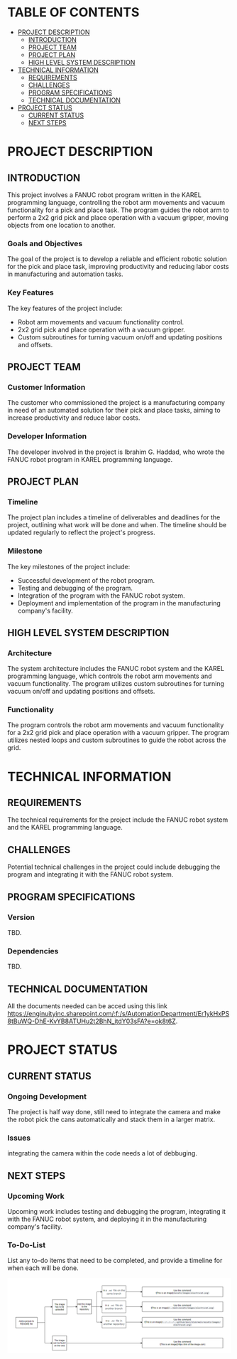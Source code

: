 # TABLE OF CONTENTS
* [PROJECT DESCRIPTION](#project-description)
    * [INTRODUCTION](#introduction)
    * [PROJECT TEAM](#project-team)
    * [PROJECT PLAN](#project-plan)
    * [HIGH LEVEL SYSTEM DESCRIPTION](#high-level-system-description)
* [TECHNICAL INFORMATION](#technical-information)
  * [REQUIREMENTS](#requirements)
  * [CHALLENGES](#challenges)
  * [PROGRAM SPECIFICATIONS](#program-specifications)
  * [TECHNICAL DOCUMENTATION](#technical-documentation)
* [PROJECT STATUS](#project-status)
  * [CURRENT STATUS](#current-status)
  * [NEXT STEPS](#next-steps)
         
# PROJECT DESCRIPTION
## INTRODUCTION
This project involves a FANUC robot program written in the KAREL programming language, controlling the robot arm movements and vacuum functionality for a pick and place task. The program guides the robot arm to perform a 2x2 grid pick and place operation with a vacuum gripper, moving objects from one location to another.

### Goals and Objectives
The goal of the project is to develop a reliable and efficient robotic solution for the pick and place task, improving productivity and reducing labor costs in manufacturing and automation tasks.

### Key Features
The key features of the project include:

* Robot arm movements and vacuum functionality control.
* 2x2 grid pick and place operation with a vacuum gripper.
* Custom subroutines for turning vacuum on/off and updating positions and offsets.

## PROJECT TEAM
### Customer Information
The customer who commissioned the project is a manufacturing company in need of an automated solution for their pick and place tasks, aiming to increase productivity and reduce labor costs.

### Developer Information
The developer involved in the project is Ibrahim G. Haddad, who wrote the FANUC robot program in KAREL programming language.

## PROJECT PLAN
### Timeline
The project plan includes a timeline of deliverables and deadlines for the project, outlining what work will be done and when. The timeline should be updated regularly to reflect the project's progress.

### Milestone
The key milestones of the project include:

* Successful development of the robot program.
* Testing and debugging of the program.
* Integration of the program with the FANUC robot system.
* Deployment and implementation of the program in the manufacturing company's facility.

## HIGH LEVEL SYSTEM DESCRIPTION
### Architecture
The system architecture includes the FANUC robot system and the KAREL programming language, which controls the robot arm movements and vacuum functionality. The program utilizes custom subroutines for turning vacuum on/off and updating positions and offsets.

### Functionality
The program controls the robot arm movements and vacuum functionality for a 2x2 grid pick and place operation with a vacuum gripper. The program utilizes nested loops and custom subroutines to guide the robot across the grid.

# TECHNICAL INFORMATION
## REQUIREMENTS 
The technical requirements for the project include the FANUC robot system and the KAREL programming language.

## CHALLENGES
Potential technical challenges in the project could include debugging the program and integrating it with the FANUC robot system.

## PROGRAM SPECIFICATIONS
### Version
TBD.

### Dependencies
TBD.

## TECHNICAL DOCUMENTATION
All the documents needed can be acced using this link https://enginuityinc.sharepoint.com/:f:/s/AutomationDepartment/Er1ykHxPS8tBuWQ-DhE-KvYB8ATUHu2t2BhN_itdY03sFA?e=ok8t6Z.

# PROJECT STATUS
## CURRENT STATUS
### Ongoing Development
The project is half way done, still need to integrate the camera and make the robot pick the cans automatically and stack them in a larger matrix. 

### Issues
integrating the camera within the code needs a lot of debbuging.

## NEXT STEPS
### Upcoming Work
Upcoming work includes testing and debugging the program, integrating it with the FANUC robot system, and deploying it in the manufacturing company's facility.

### To-Do-List
List any to-do items that need to be completed, and provide a timeline for when each will be done.

![Workflow of adding an image](/Images/Workflow.png)  



